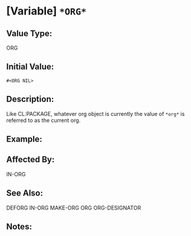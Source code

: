 # [Variable] `*ORG*`

## Value Type:

ORG

## Initial Value:

`#<ORG NIL>`

## Description:
Like CL:PACKAGE, whatever org object is currently the value of `*org*` is referred to as the current org.

## Example:

## Affected By:
IN-ORG

## See Also:

DEFORG
IN-ORG
MAKE-ORG
ORG
ORG-DESIGNATOR

## Notes:
